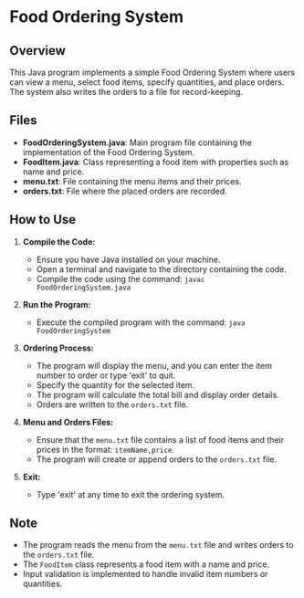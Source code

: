 # Food Ordering System

## Overview

This Java program implements a simple Food Ordering System where users can view a menu, select food items, specify quantities, and place orders. The system also writes the orders to a file for record-keeping.

## Files

- **FoodOrderingSystem.java**: Main program file containing the implementation of the Food Ordering System.
- **FoodItem.java**: Class representing a food item with properties such as name and price.
- **menu.txt**: File containing the menu items and their prices.
- **orders.txt**: File where the placed orders are recorded.

## How to Use

1. **Compile the Code:**
   - Ensure you have Java installed on your machine.
   - Open a terminal and navigate to the directory containing the code.
   - Compile the code using the command: `javac FoodOrderingSystem.java`

2. **Run the Program:**
   - Execute the compiled program with the command: `java FoodOrderingSystem`

3. **Ordering Process:**
   - The program will display the menu, and you can enter the item number to order or type 'exit' to quit.
   - Specify the quantity for the selected item.
   - The program will calculate the total bill and display order details.
   - Orders are written to the `orders.txt` file.

4. **Menu and Orders Files:**
   - Ensure that the `menu.txt` file contains a list of food items and their prices in the format: `itemName,price`.
   - The program will create or append orders to the `orders.txt` file.

5. **Exit:**
   - Type 'exit' at any time to exit the ordering system.

## Note

- The program reads the menu from the `menu.txt` file and writes orders to the `orders.txt` file.
- The `FoodItem` class represents a food item with a name and price.
- Input validation is implemented to handle invalid item numbers or quantities.

